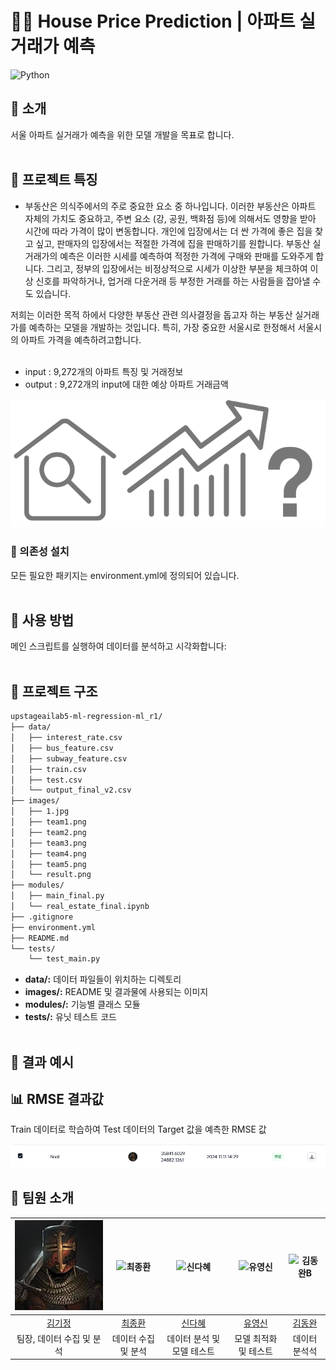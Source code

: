 # 🕵️‍♂️ House Price Prediction | 아파트 실거래가 예측

![Python](https://img.shields.io/badge/Python-3.9-blue) <br/>

## 🌟 소개
서울 아파트 실거래가 예측을 위한 모델 개발을 목표로 합니다.<br/><br/>

## 🚀 프로젝트 특징
- 부동산은 의식주에서의 주로 중요한 요소 중 하나입니다. 이러한 부동산은 아파트 자체의 가치도 중요하고, 주변 요소 (강, 공원, 백화점 등)에 의해서도 영향을 받아 시간에 따라 가격이 많이 변동합니다. 개인에 입장에서는 더 싼 가격에 좋은 집을 찾고 싶고, 판매자의 입장에서는 적절한 가격에 집을 판매하기를 원합니다. 부동산 실거래가의 예측은 이러한 시세를 예측하여 적정한 가격에 구매와 판매를 도와주게 합니다. 그리고, 정부의 입장에서는 비정상적으로 시세가 이상한 부분을 체크하여 이상 신호를 파악하거나, 업거래 다운거래 등 부정한 거래를 하는 사람들을 잡아낼 수도 있습니다. 

저희는 이러한 목적 하에서 다양한 부동산 관련 의사결정을 돕고자 하는 부동산 실거래가를 예측하는 모델을 개발하는 것입니다. 특히, 가장 중요한 서울시로 한정해서 서울시의 아파트 가격을 예측하려고합니다.<br/><br/>

- input : 9,272개의 아파트 특징 및 거래정보
- output : 9,272개의 input에 대한 예상 아파트 거래금액

<p align="center"> <img src="images/1.png" alt="1" width="600"> </p>
  
### 📌 의존성 설치
모든 필요한 패키지는 environment.yml에 정의되어 있습니다.<br/><br/>

## 📝 사용 방법
메인 스크립트를 실행하여 데이터를 분석하고 시각화합니다:<br/><br/>

## 📂 프로젝트 구조
```bash
upstageailab5-ml-regression-ml_r1/
├── data/
│   ├── interest_rate.csv
│   ├── bus_feature.csv
│   ├── subway_feature.csv
│   ├── train.csv
│   ├── test.csv
│   └── output_final_v2.csv
├── images/
│   ├── 1.jpg
│   ├── team1.png
│   ├── team2.png
│   ├── team3.png
│   ├── team4.png
│   ├── team5.png
│   └── result.png
├── modules/
│   ├── main_final.py
│   └── real_estate_final.ipynb
├── .gitignore
├── environment.yml
├── README.md
└── tests/
    └── test_main.py
```

- **data/:** 데이터 파일들이 위치하는 디렉토리<br/>
- **images/:** README 및 결과물에 사용되는 이미지<br/>
- **modules/:** 기능별 클래스 모듈<br/>
- **tests/:** 유닛 테스트 코드<br/><br/>

## 🌈 결과 예시<br/>
## 📊 RMSE 결과값
Train 데이터로 학습하여 Test 데이터의 Target 값을 예측한 RMSE 값
<p align="center"> <img src="images/result.png" alt="result" width="600"> </p>


## 👥 팀원 소개
| ![김기정](images/team1.png) | ![최종환](images/team2.png) | ![신다혜](images/team3.png) | ![유영신](images/team4.png) | ![김동완B](images/team5.png) |
| :--------------------------------------------------------------: | :--------------------------------------------------------------: | :--------------------------------------------------------------: | :--------------------------------------------------------------: | :--------------------------------------------------------------: |
|            [김기정](https://github.com/code-squire)             |            [최종환](https://github.com/choi-jonghwan-salgabda)             |            [신다혜](https://github.com/miso2203)             |            [유영신](https://github.com/ysyou1082)             |            [김동완](https://github.com/booobing)             |
|                            팀장, 데이터 수집 및 분석                             |                            데이터 수집 및 분석                             |                            데이터 분석 및 모델 테스트                             |                            모델 최적화 및 테스트                             |                            데이터 분석석                             |

